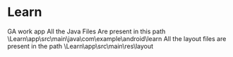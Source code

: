 # Learn
GA work app
All the Java Files Are present in this path \Learn\app\src\main\java\com\example\android\learn
All the layout files are present in the path \Learn\app\src\main\res\layout
